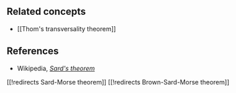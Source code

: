 
## Related concepts

* [[Thom's transversality theorem]]

## References

* Wikipedia, _[Sard's theorem](https://en.wikipedia.org/wiki/Sard's_theorem)_

[[!redirects Sard-Morse theorem]]
[[!redirects Brown-Sard-Morse theorem]]